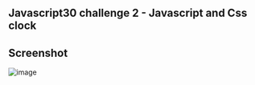 
## Javascript30 challenge 2 - Javascript and Css clock
## Screenshot
![image](https://github.com/user-attachments/assets/a7b836d3-7c09-4127-ac55-7166cd287c41)
